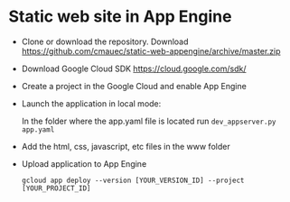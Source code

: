# Static web site in App Engine

* Clone or download the repository. Download https://github.com/cmauec/static-web-appengine/archive/master.zip

* Download Google Cloud SDK
  https://cloud.google.com/sdk/
  
* Create a project in the Google Cloud and enable App Engine
  
* Launch the application in local mode:

  In the folder where the app.yaml file is located run ```dev_appserver.py app.yaml```
  
* Add the html, css, javascript, etc files in the www folder
  
* Upload application to App Engine

  ```gcloud app deploy --version [YOUR_VERSION_ID] --project [YOUR_PROJECT_ID]```
